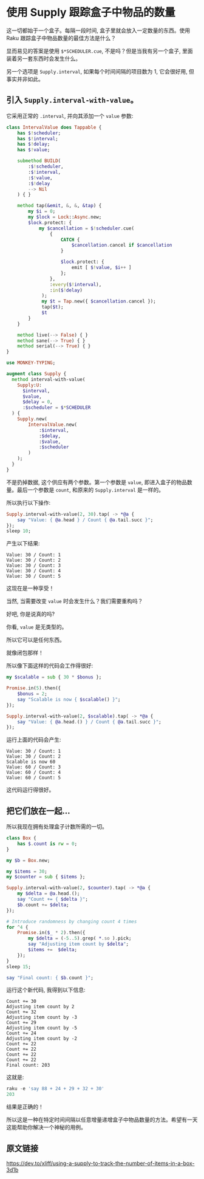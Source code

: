 # 使用 Supply 跟踪盒子中物品的数量

这一切都始于一个盒子。每隔一段时间, 盒子里就会放入一定数量的东西。使用 Raku 跟踪盒子中物品数量的最佳方法是什么？

显而易见的答案是使用 `$*SCHEDULER.cue`, 不是吗？但是当我有另一个盒子, 里面装着另一套东西时会发生什么。

另一个选项是 `Supply.interval`, 如果每个时间间隔的项目数为 1, 它会很好用, 但事实并非如此。

## 引入 `Supply.interval-with-value`。

它采用正常的 `.interval`, 并向其添加一个 `value` 参数:

```raku
class IntervalValue does Tappable {
    has $!scheduler;
    has $!interval;
    has $!delay;
    has $!value;

    submethod BUILD(
        :$!scheduler, 
        :$!interval, 
        :$!value,
        :$!delay 
        --> Nil
    ) { }

    method tap(&emit, &, &, &tap) {
        my $i = 0;
        my $lock = Lock::Async.new;
        $lock.protect: {
            my $cancellation = $!scheduler.cue(
                {
                    CATCH { 
                        $cancellation.cancel if $cancellation
                    }

                    $lock.protect: { 
                        emit [ $!value, $i++ ] 
                    };
                }, 
                :every($!interval), 
                :in($!delay)
             );
             my $t = Tap.new({ $cancellation.cancel });
             tap($t);
             $t
        }
    }

    method live(--> False) { }
    method sane(--> True) { }
    method serial(--> True) { }
}

use MONKEY-TYPING;

augment class Supply {
  method interval-with-value(
    Supply:U: 
      $interval, 
      $value, 
      $delay = 0, 
      :$scheduler = $*SCHEDULER
  ) {
    Supply.new(
        IntervalValue.new(
            :$interval, 
            :$delay, 
            :$value, 
            :$scheduler
        )
    );
  }
}
```


不是扔掉数据, 这个供应有两个参数。第一个参数是 `value`, 即进入盒子的物品数量。最后一个参数是 `count`, 和原来的 `Supply.interval` 是一样的。

所以执行以下操作:

```raku
Supply.interval-with-value(2, 30).tap( -> *@a {
    say "Value: { @a.head } / Count { @a.tail.succ }";
});
sleep 10;
```

产生以下结果:

```
Value: 30 / Count: 1
Value: 30 / Count: 2
Value: 30 / Count: 3
Value: 30 / Count: 4
Value: 30 / Count: 5
```

这现在是一种享受！

当然, 当需要改变 `value` 时会发生什么？我们需要重构吗？

好吧, 你是说真的吗?

你看, `value` 是无类型的。

所以它可以是任何东西。

就像闭包那样！

所以像下面这样的代码会工作得很好: 

```raku
my $scalable = sub { 30 * $bonus };

Promise.in(5).then({ 
    $bonus = 2;
    say "Scalable is now { $scalable() }";
});

Supply.interval-with-value(2, $scalable).tap( -> *@a {
    say "Value: { @a.head.() } / Count { @a.tail.succ }";
});
```

运行上面的代码会产生: 

```
Value: 30 / Count: 1
Value: 30 / Count: 2
Scalable is now 60
Value: 60 / Count: 3
Value: 60 / Count: 4
Value: 60 / Count: 5
```

这代码运行得很好。

## 把它们放在一起...

所以我现在拥有处理盒子计数所需的一切。

```raku
class Box {
    has $.count is rw = 0;
}

my $b = Box.new;

my $items = 30;
my $counter = sub { $items };

Supply.interval-with-value(2, $counter).tap( -> *@a {
    my $delta = @a.head.();
    say "Count += { $delta }";
    $b.count += $delta;
});

# Introduce randomness by changing count 4 times
for ^4 {
    Promise.in($_ * 2).then({
        my $delta = (-5..5).grep( *.so ).pick;
        say "Adjusting item count by $delta";
        $items +=  $delta;
    });
}
sleep 15;

say "Final count: { $b.count }";
```

运行这个新代码, 我得到以下信息: 

```
Count += 30
Adjusting item count by 2
Count += 32
Adjusting item count by -3
Count += 29
Adjusting item count by -5
Count += 24
Adjusting item count by -2
Count += 22
Count += 22
Count += 22
Count += 22
Final count: 203
```

这就是:

```raku
raku -e 'say 88 + 24 + 29 + 32 + 30'
203
```

结果是正确的！

所以这是一种在特定时间间隔以任意增量递增盒子中物品数量的方法。希望有一天这能帮助你解决一个神秘的用例。

## 原文链接

https://dev.to/xliff/using-a-supply-to-track-the-number-of-items-in-a-box-3d1b

